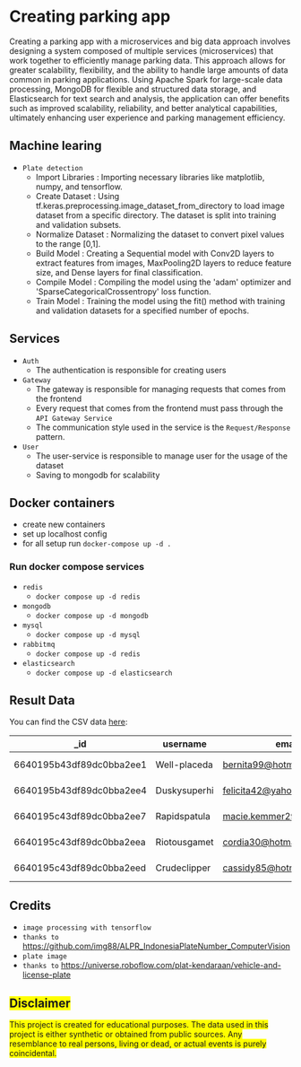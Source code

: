 # Creating parking app 
Creating a parking app with a microservices and big data approach involves designing a system composed of multiple services (microservices) that work together to efficiently manage parking data. This approach allows for greater scalability, flexibility, and the ability to handle large amounts of data common in parking applications. Using Apache Spark for large-scale data processing, MongoDB for flexible and structured data storage, and Elasticsearch for text search and analysis, the application can offer benefits such as improved scalability, reliability, and better analytical capabilities, ultimately enhancing user experience and parking management efficiency.

## Machine learing
* `Plate detection`
  * Import Libraries   : Importing necessary libraries like matplotlib, numpy, and tensorflow.
  * Create Dataset     : Using tf.keras.preprocessing.image_dataset_from_directory to load image dataset from a specific   directory. The dataset is split into training and validation subsets.
  * Normalize Dataset  : Normalizing the dataset to convert pixel values to the range [0,1].
  * Build Model        : Creating a Sequential model with Conv2D layers to extract features from images, MaxPooling2D layers to reduce feature size, and Dense layers for final classification.
  * Compile Model      : Compiling the model using the 'adam' optimizer and 'SparseCategoricalCrossentropy' loss function.
  * Train Model        : Training the model using the fit() method with training and validation datasets for a specified number of epochs.
## Services 
* `Auth`
  * The authentication is responsible for creating users
* `Gateway`
  * The gateway is responsible for managing requests that comes from the frontend
  * Every request that comes from the frontend must pass through the `API Gateway Service`
  * The communication style used in the service is the `Request/Response` pattern.
* `User`
  * The user-service is responsible to manage user for the usage of the dataset
  * Saving to mongodb for scalability
## Docker containers
* create new containers
* set up localhost config
* for all setup run `docker-compose up -d .`
### Run docker compose services
* `redis`
  * `docker compose up -d redis`
* `mongodb`
  * `docker compose up -d mongodb`
* `mysql`
  * `docker compose up -d mysql`
* `rabbitmq`
  * `docker compose up -d redis`
* `elasticsearch`
  * `docker compose up -d elasticsearch`

## Result Data

You can find the CSV data [here](https://github.com/kmnvz-mayvez/appbg/blob/main/data-user.csv):

| _id                  | username      | email                       | profilePicture                                  | hourStay | cost  | plateNumber | phoneNumber          | createdAt                 |
|----------------------|---------------|-----------------------------|-------------------------------------------------|----------|-------|-------------|----------------------|---------------------------|
| 6640195b43df89dc0bba2ee1 | Well-placeda | bernita99@hotmail.com       | https://picsum.photos/seed/Il7ez8wv7D/640/480   | 4        | 20000 | B4W3T9S1    | (861) 213-9322 x777  | 2024-05-12T01:20:27.470+00:00 |
| 6640195b43df89dc0bba2ee4 | Duskysuperhi | felicita42@yahoo.com        | https://picsum.photos/seed/tKGqzaZoK/640/480    | 7        | 35000 | B8C2X4V5    | 794-485-6055        | 2024-05-12 01:20:27.669000 |
| 6640195c43df89dc0bba2ee7 | Rapidspatula | macie.kemmer29@yahoo.com    | https://picsum.photos/seed/iC6uZrY/640/480      | 2        | 10000 | B7J8Z5T2    | 1-700-810-0785 x142 | 2024-05-12 01:20:27.828000 |
| 6640195c43df89dc0bba2eea | Riotousgamet | cordia30@hotmail.com        | https://picsum.photos/seed/I5zhd/640/480        | 4        | 20000 | B6J1W4T9    | (287) 811-3914      | 2024-05-12 01:20:27.999000 |
| 6640195c43df89dc0bba2eed | Crudeclipper | cassidy85@hotmail.com       | https://picsum.photos/seed/83aZQEEVt/640/480   | 4        | 20000 | B7W9N3T2    | 748-451-3798 x47215 | 2024-05-12 01:20:28.340000 |

## Credits 
* `image processing with tensorflow`
 * `thanks to` https://github.com/img88/ALPR_IndonesiaPlateNumber_ComputerVision
* `plate image`
 * `thanks to` https://universe.roboflow.com/plat-kendaraan/vehicle-and-license-plate

## <span style="background-color: #ffff00">Disclaimer</span>

<span style="background-color: #ffff00">This project is created for educational purposes. The data used in this project is either synthetic or obtained from public sources. Any resemblance to real persons, living or dead, or actual events is purely coincidental.</span>
